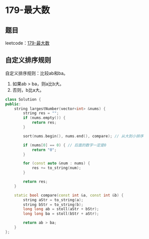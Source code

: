 # 179-最大数

## 题目

leetcode：[179-最大数](https://leetcode-cn.com/problems/largest-number/)

## 自定义排序规则

自定义排序规则：比较ab和ba。

1. 如果ab > ba，则a比b大。
2. 否则，b比a大。

```c++
class Solution {
public:
    string largestNumber(vector<int> &nums) {
        string res = "";
        if (nums.empty()) {
            return res;
        }

        sort(nums.begin(), nums.end(), compare); // 从大到小排序

        if (nums[0] == 0) { // 后面的数字一定是0
            return "0";
        }

        for (const auto &num : nums) {
            res += to_string(num);
        }

        return res;
    }

    static bool compare(const int &a, const int &b) {
        string aStr = to_string(a);
        string bStr = to_string(b);
        long long ab = stoll(aStr + bStr);
        long long ba = stoll(bStr + aStr);

        return ab > ba;
    }
};
```

